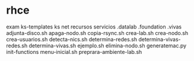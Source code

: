 # rhce
exam
ks-templates
ks
net
recursos
servicios
.datalab
.foundation
.vivas
adjunta-disco.sh
apaga-nodo.sh
copia-rsync.sh
crea-lab.sh
crea-nodo.sh
crea-usuarios.sh
detecta-nics.sh
determina-redes.sh
determina-vivas-redes.sh
determina-vivas.sh
ejemplo.sh
elimina-nodo.sh
generatemac.py
init-functions
menu-inicial.sh
preprara-ambiente-lab.sh
